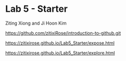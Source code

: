 # Lab 5 - Starter
Ziting Xiong and Ji Hoon Kim

https://github.com/zitixiRose/introduction-to-github.git

https://zitixirose.github.io/Lab5_Starter/expose.html

https://zitixirose.github.io/Lab5_Starter/explore.html
